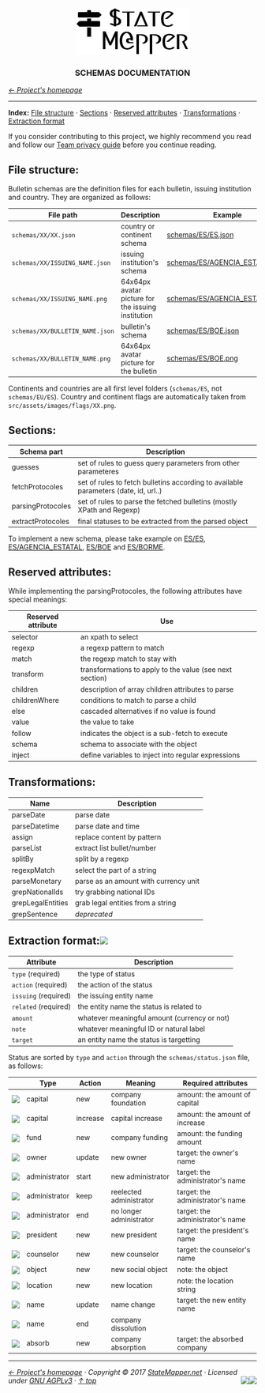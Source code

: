 <div align="center" id="top">
	<a href="https://github.com/StateMapper/StateMapper#top" title="Go to the project's homepage"><img src="../logo/logo-manuals.png" /></a><br>
	<h3 align="center">SCHEMAS DOCUMENTATION</h3>
</div>

*[&larr; Project's homepage](https://github.com/StateMapper/StateMapper#top)*

-----


**Index:** [File structure](#file-structure) · [Sections](#sections) · [Reserved attributes](#reserved-attributes) · [Transformations](#transformations) · [Extraction format](#extraction-format)

If you consider contributing to this project, we highly recommend you read and follow our [Team privacy guide](PRIVACY.md#top) before you continue reading.



## File structure:

Bulletin schemas are the definition files for each bulletin, issuing institution and country. They are organized as follows:

| File path | Description | Example |
| ------------ | --------------- | ------- |
| ```schemas/XX/XX.json``` | country or continent schema | [schemas/ES/ES.json](../../schemas/ES/ES.json) |
| ```schemas/XX/ISSUING_NAME.json``` | issuing institution's schema | [schemas/ES/AGENCIA_ESTATAL.json](../../schemas/ES/AGENCIA_ESTATAL.json) |
| ```schemas/XX/ISSUING_NAME.png``` | 64x64px avatar picture for the issuing institution | [schemas/ES/AGENCIA_ESTATAL.png](../../schemas/ES/AGENCIA_ESTATAL.png) |
| ```schemas/XX/BULLETIN_NAME.json``` | bulletin's schema | [schemas/ES/BOE.json](../../schemas/ES/BOE.json) |
| ```schemas/XX/BULLETIN_NAME.png``` | 64x64px avatar picture for the bulletin | [schemas/ES/BOE.png](../../schemas/ES/BOE.png) |

Continents and countries are all first level folders (```schemas/ES```, not ```schemas/EU/ES```). Country and continent flags are automatically taken from ```src/assets/images/flags/XX.png```.

## Sections:

| Schema part | Description |
| ----- | ----- |
| guesses | set of rules to guess query parameters from other parameteres |
| fetchProtocoles | set of rules to fetch bulletins according to available parameters (date, id, url..) |
| parsingProtocoles | set of rules to parse the fetched bulletins (mostly XPath and Regexp) |
| extractProtocoles | final statuses to be extracted from the parsed object |

To implement a new schema, please take example on [ES/ES](../../schemas/ES/ES.json), [ES/AGENCIA_ESTATAL](../../schemas/ES/AGENCIA_ESTATAL.json), [ES/BOE](../../schemas/ES/BOE.json) and [ES/BORME](../../schemas/ES/BORME.json).

## Reserved attributes:

While implementing the parsingProtocoles, the following attributes have special meanings:

| Reserved attribute | Use |
| ---- | ---- |
| selector | an xpath to select
| regexp | a regexp pattern to match |
| match | the regexp match to stay with |
| transform | transformations to apply to the value (see next section) |
| children | description of array children attributes to parse |
| childrenWhere | conditions to match to parse a child |
| else | cascaded alternatives if no value is found |
| value | the value to take |
| follow | indicates the object is a sub-fetch to execute |
| schema | schema to associate with the object |
| inject | define variables to inject into regular expressions |


## Transformations:

| Name | Description |
| ----- | ---- |
| parseDate | parse date |
| parseDatetime | parse date and time |
| assign | replace content by pattern |
| parseList | extract list bullet/number |
| splitBy | split by a regexp |
| regexpMatch | select the part of a string |
| parseMonetary | parse as an amount with currency unit |
| grepNationalIds | try grabbing national IDs |
| grepLegalEntities | grab legal entities from a string |
| grepSentence | *deprecated* |


## Extraction format:<img src="https://img.shields.io/badge/state-draft-red.svg?style=flat-square" />

| Attribute | Description |
| ---- | ---- |
| ```type``` (required) | the type of status |
| ```action``` (required) | the action of the status |
| ```issuing``` (required) | the issuing entity name |
| ```related``` (required) | the entity name the status is related to |
| ```amount``` | whatever meaningful amount (currency or not) |
| ```note``` | whatever meaningful ID or natural label |
| ```target``` | an entity name the status is targetting |

Status are sorted by ```type``` and ```action``` through the ```schemas/status.json``` file, as follows:


| | Type | Action | Meaning | Required attributes |
| ---- | ---- | ----- | ----- | ---- |
| <img src="https://statemapper.net/src/addons/fontawesome_favicons/plus.ico" valign="middle" /> | capital | new | company foundation | amount: the amount of capital |
| <img src="https://statemapper.net/src/addons/fontawesome_favicons/money.ico" valign="middle" /> | capital | increase | capital increase | amount: the amount of increase |
| <img src="https://statemapper.net/src/addons/fontawesome_favicons/credit-card.ico" valign="middle" /> | fund | new | company funding | amount: the funding amount |
| <img src="https://statemapper.net/src/addons/fontawesome_favicons/user-circle-o.ico" valign="middle" /> | owner | update | new owner | target: the owner's name |
| <img src="https://statemapper.net/src/addons/fontawesome_favicons/user-plus.ico" valign="middle" /> | administrator | start | new administrator | target: the administrator's name |
| <img src="https://statemapper.net/src/addons/fontawesome_favicons/user.ico" valign="middle" /> | administrator | keep | reelected administrator | target: the administrator's name |
| <img src="https://statemapper.net/src/addons/fontawesome_favicons/user-times.ico" valign="middle" /> | administrator | end | no longer administrator | target: the administrator's name |
| <img src="https://statemapper.net/src/addons/fontawesome_favicons/user-plus.ico" valign="middle" /> | president | new | new president | target: the president's name |
| <img src="https://statemapper.net/src/addons/fontawesome_favicons/user-plus.ico" valign="middle" /> | counselor | new | new counselor | target: the counselor's name |
| <img src="https://statemapper.net/src/addons/fontawesome_favicons/file-o.ico" valign="middle" /> | object | new | new social object | note: the object |
| <img src="https://statemapper.net/src/addons/fontawesome_favicons/map-marker.ico" valign="middle" /> | location | new | new location | note: the location string |
| <img src="https://statemapper.net/src/addons/fontawesome_favicons/exchange.ico" valign="middle" /> | name | update | name change | target: the new entity name |
| <img src="https://statemapper.net/src/addons/fontawesome_favicons/times.ico" valign="middle" /> | name | end | company dissolution |  |
| <img src="https://statemapper.net/src/addons/fontawesome_favicons/shopping-cart.ico" valign="middle" /> | absorb | new | company absorption | target: the absorbed company |



-----

*[&larr; Project's homepage](https://github.com/StateMapper/StateMapper#top) · Copyright &copy; 2017 [StateMapper.net](https://statemapper.net) · Licensed under [GNU AGPLv3](../../LICENSE) · [&uarr; top](#top)* <img src="[![Bitbucket issues](https://img.shields.io/bitbucket/issues/atlassian/python-bitbucket.svg?style=social" align="right" /> <img src="http://hits.dwyl.com/StateMapper/StateMapper.svg?style=flat-square" align="right" />

